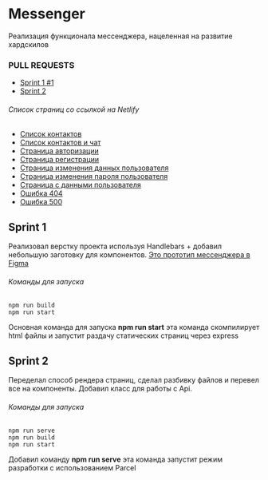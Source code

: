 # Messenger
Реализация функционала мессенджера, нацеленная на развитие хардскилов

### PULL REQUESTS
- [Sprint 1 #1](https://github.com/MK-176/middle.messenger.praktikum.yandex/pull/1)
- [Sprint 2](https://github.com/MK-176/middle.messenger.praktikum.yandex/pull/2)

###### Список страниц со ссылкой на Netlify
- [Список контактов](https://62247f341d8bf30007c66d64--cocky-shannon-993c10.netlify.app/index.html)
- [Список контактов и чат](https://62247f341d8bf30007c66d64--cocky-shannon-993c10.netlify.app/chat-page.html)
- [Страница авторизации](https://62247f341d8bf30007c66d64--cocky-shannon-993c10.netlify.app/auth-page.html)
- [Страница регистрации](https://62247f341d8bf30007c66d64--cocky-shannon-993c10.netlify.app/register-page.html)
- [Страница изменения данных пользователя](https://62247f341d8bf30007c66d64--cocky-shannon-993c10.netlify.app/change-data-page.html)
- [Страница изменения пароля пользователя](https://62247f341d8bf30007c66d64--cocky-shannon-993c10.netlify.app/change-password-page.html)
- [Страница с данными пользователя](https://62247f341d8bf30007c66d64--cocky-shannon-993c10.netlify.app/profile-page.html)
- [Ошибка 404](https://62247f341d8bf30007c66d64--cocky-shannon-993c10.netlify.app/404-page.html)
- [Ошибка 500](https://62247f341d8bf30007c66d64--cocky-shannon-993c10.netlify.app/500-page.html)

## Sprint 1
Реализовал верстку проекта используя Handlebars + добавил небольшую заготовку для компонентов.
[Это прототип мессенджера в Figma](https://www.figma.com/file/HBucROmcriLA8AMnyJnmvI/Messenger?node-id=0%3A1)

###### Команды для запуска
```
npm run build
npm run start
```
Основная команда для запуска **npm run start** эта команда скомпилирует html файлы и запустит раздачу статических страниц через express



## Sprint 2
Переделал способ рендера страниц, сделал разбивку файлов и перевел все на компоненты. Добавил класс для работы с Api.

###### Команды для запуска
```
npm run serve
npm run build
npm run start
```
Добавил команду **npm run serve** эта команда запустит режим разработки с использованием Parcel
